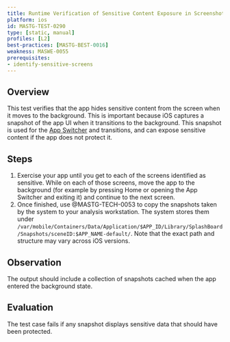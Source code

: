 ```yaml
---
title: Runtime Verification of Sensitive Content Exposure in Screenshots During App Backgrounding
platform: ios
id: MASTG-TEST-0290
type: [static, manual]
profiles: [L2]
best-practices: [MASTG-BEST-0016]
weakness: MASWE-0055
prerequisites:
- identify-sensitive-screens
---
```


## Overview

This test verifies that the app hides sensitive content from the screen when it moves to the background. This is important because iOS captures a snapshot of the app UI when it transitions to the background. This snapshot is used for the [App Switcher](https://support.apple.com/guide/iphone/switch-between-open-apps-iph1a1f981ad/ios) and transitions, and can expose sensitive content if the app does not protect it.

## Steps

1. Exercise your app until you get to each of the screens identified as sensitive. While on each of those screens, move the app to the background (for example by pressing Home or opening the App Switcher and exiting it) and continue to the next screen.
2. Once finished, use @MASTG-TECH-0053 to copy the snapshots taken by the system to your analysis workstation. The system stores them under `/var/mobile/Containers/Data/Application/$APP_ID/Library/SplashBoard/Snapshots/sceneID:$APP_NAME-default/`. Note that the exact path and structure may vary across iOS versions.

## Observation

The output should include a collection of snapshots cached when the app entered the background state.

## Evaluation

The test case fails if any snapshot displays sensitive data that should have been protected.
